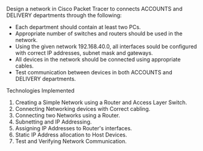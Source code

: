 Design a network in Cisco Packet Tracer to connects ACCOUNTS and DELIVERY departments through the following: 
* Each department should contain at least two PCs.
* Appropriate number of switches and routers should be used in the network.
* Using the given network 192.168.40.0, all interfaces sould be configured with correct IP addresses, subnet mask and gateways.
* All devices in the network should be connected using appropriate cables.
* Test communication between devices in both ACCOUNTS and DELIVERY departments.

Technologies Implemented
1. Creating a Simple Network using a Router and Access Layer Switch.
2. Connecting Networking devices with Correct cabling.
3. Connecting two Networks using a Router.
4. Subnetting and IP Addressing.
5. Assigning IP Addresses to Router's interfaces.
6. Static IP Address allocation to Host Devices.
7. Test and Verifying Network Communication.
